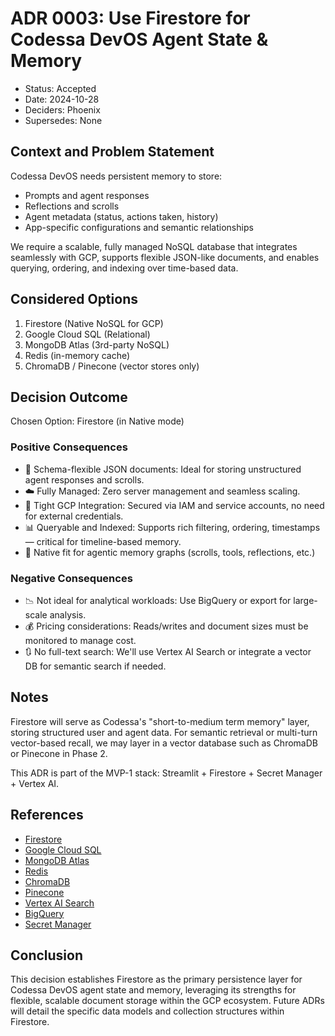 # ADR 0003: Use Firestore for Codessa DevOS Agent State & Memory

- Status: Accepted
- Date: 2024-10-28
- Deciders: Phoenix
- Supersedes: None

## Context and Problem Statement

Codessa DevOS needs persistent memory to store:

- Prompts and agent responses
- Reflections and scrolls
- Agent metadata (status, actions taken, history)
- App-specific configurations and semantic relationships

We require a scalable, fully managed NoSQL database that integrates seamlessly with GCP, supports flexible JSON-like documents, and enables querying, ordering, and indexing over time-based data.

## Considered Options

1. Firestore (Native NoSQL for GCP)
2. Google Cloud SQL (Relational)
3. MongoDB Atlas (3rd-party NoSQL)
4. Redis (in-memory cache)
5. ChromaDB / Pinecone (vector stores only)

## Decision Outcome

Chosen Option: Firestore (in Native mode)

### Positive Consequences

- 🔄 Schema-flexible JSON documents: Ideal for storing unstructured agent responses and scrolls.
- ☁️ Fully Managed: Zero server management and seamless scaling.
- 🔐 Tight GCP Integration: Secured via IAM and service accounts, no need for external credentials.
- 📊 Queryable and Indexed: Supports rich filtering, ordering, timestamps — critical for timeline-based memory.
- 🧠 Native fit for agentic memory graphs (scrolls, tools, reflections, etc.)

### Negative Consequences

- 📉 Not ideal for analytical workloads: Use BigQuery or export for large-scale analysis.
- 💰 Pricing considerations: Reads/writes and document sizes must be monitored to manage cost.
- 🔃 No full-text search: We'll use Vertex AI Search or integrate a vector DB for semantic search if needed.

## Notes

Firestore will serve as Codessa's "short-to-medium term memory" layer, storing structured user and agent data. For semantic retrieval or multi-turn vector-based recall, we may layer in a vector database such as ChromaDB or Pinecone in Phase 2.

This ADR is part of the MVP-1 stack: Streamlit + Firestore + Secret Manager + Vertex AI.

## References

- [Firestore](https://cloud.google.com/firestore)
- [Google Cloud SQL](https://cloud.google.com/sql)
- [MongoDB Atlas](https://www.mongodb.com/cloud/atlas)
- [Redis](https://redis.io/)
- [ChromaDB](https://www.trychroma.com/)
- [Pinecone](https://www.pinecone.io/)
- [Vertex AI Search](https://cloud.google.com/vertex-ai/docs/generative-ai/search/overview)
- [BigQuery](https://cloud.google.com/bigquery)
- [Secret Manager](https://cloud.google.com/secret-manager)

## Conclusion

This decision establishes Firestore as the primary persistence layer for Codessa DevOS agent state and memory, leveraging its strengths for flexible, scalable document storage within the GCP ecosystem. Future ADRs will detail the specific data models and collection structures within Firestore.
